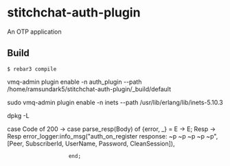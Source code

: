 stitchchat-auth-plugin
=====

An OTP application

Build
-----

    $ rebar3 compile


vmq-admin plugin enable -n auth_plugin --path /home/ramsundark5/stitchchat-auth-plugin/_build/default


sudo vmq-admin plugin enable -n inets --path /usr/lib/erlang/lib/inets-5.10.3

dpkg -L <packagename>

case Code of
                200 -> case parse_resp(Body) of
                            {error, _} = E -> E;
                            Resp  -> Resp
                            error_logger:info_msg("auth_on_register response: ~p ~p ~p ~p ~p", [Peer, SubscriberId, UserName, Password, CleanSession]),
                            
                        end;